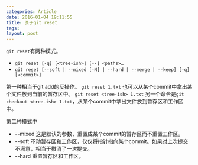 ```yaml
---
categories: Article
date: 2016-01-04 19:11:55
title: 关于git reset
tags:
layout: post
---
```


`git reset`有两种模式。

- `git reset [-q] [<tree-ish>] [--] <paths>…​`
- `git reset [--soft | --mixed [-N] | --hard | --merge | --keep] [-q] [<commit>]`

第一种相当于git add的反操作。
`git reset 1.txt`
也可以从某个commit中拿出某个文件放到当前的暂存区中。
`git reset <tree-ish> 1.txt`
另一个命令是`git checkout <tree-ish> 1.txt`，从某个commit中拿出文件放到暂存区和工作区中。


第二种模式中
- --mixed 这是默认的参数，重置成某个commit的暂存区而不重置工作区。
- --soft 不动暂存区和工作区，仅仅将指针指向某个commit。如果对上次提交不满意，相当于撤消了一次提交。
- --hard 重置暂存区和工作区。



